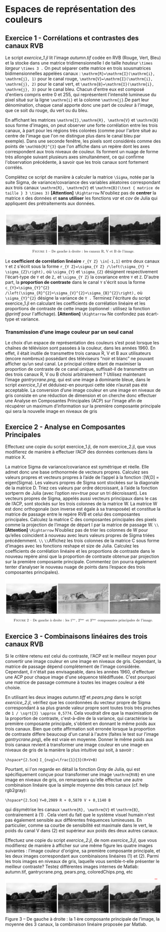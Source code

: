 # Espaces de représentation des couleurs

## Exercice 1 - Corrélations et contrastes des canaux RVB

Le script *exercice_1.jl*  lit  l'image *autumn.tif* codée en RVB (Rouge, Vert, Bleu) et la stocke dans une matrice tridimensionnelle I de taille *hauteur* ``\times`` *largeur* ``\times 3 .`` On peut séparer cette matrice en trois sousmatrices bidimensionnelles appelées canaux : ``\mathrm{R}=\mathrm{I}(\mathrm{i}, \mathrm{j}, 1)`` pour le canal rouge, ``\mathrm{V}=\mathrm{I}(\mathrm{i}, \mathrm{j}, 2)`` pour le canal vert, et 
``\mathrm{B}=\mathrm{I}(\mathrm{i}, \mathrm{j}, 3)`` pour le canal bleu. Chacun d'entre eux est composé d'entiers compris entre 0 et 255, qui représentent l'intensité lumineuse du pixel situé sur la ligne ``\mathrm{i}`` et la colonne ``\mathrm{j}``.De part leur dénomination, chaque canal apporte donc une part de couleur à l'image, que ce soit du rouge, du vert ou du bleu.

En affichant les matrices ``\mathrm{I},\mathrm{R}, \mathrm{V}`` et ``\mathrm{B}`` sous forme d'images, on peut observer une forte corrélation entre les trois canaux, à part pour les régions très colorées (comme pour l'arbre situé au centre de l'image que l'on ne distingue plus dans le canal bleu par exemple). Dans une seconde fenêtre, les pixels sont considérés comme des points de ``\mathbb{R}^{3}`` que l'on affiche dans un repère dont les axes correspondent aux trois niveaux de couleur. Ils forment un nuage de forme très allongée suivant plusieurs axes simultanément, ce qui confirme l'observation précédente, à savoir que les trois canaux sont fortement corrélés.

Complétez ce script de manière à calculer la matrice ``\Sigma``, notée par la suite Sigma, de variance/covariance des variables aléatoires correspondant aux trois canaux ``\mathrm{R}, \mathrm{V}`` et ``\mathrm{B}(\text { matrice de taille } 3 \times 3)`` 
**[Attention]** ``\Rightarrow`` N'oubliez pas de **centrer** la matrice ``X`` des données et **sans utiliser** les fonctions *var* et *cov* de Julia qui appliquent des prétraitements aux données.

![](assets/cannaux_rvb.png)

Le **coefficient de corrélation linéaire** ``r_{Y Z} \in[-1,1]`` entre deux canaux ``Y`` et ``Z`` s'écrit sous la forme ``r_{Y Z}=\sigma_{Y Z} /\left(\sigma_{Y} * \sigma_{Z}\right),`` où ``\sigma_{Y}`` et ``\sigma_{Z}`` désignent respectivement l'écart-type de ``Y`` et de ``Z,`` et ``\sigma_{Y Z}`` la covariance entre ``Y`` et ``Z``. D'autre part, la **proportion de contraste** dans le canal ``Y`` s'écrit sous la forme ``c_{Y}=\sigma_{Y}^{2} /\left(\sigma_{R}^{2}+\sigma_{V}^{2}+\sigma_{B}^{2}\right),`` où ``\sigma_{Y}^{2}`` désigne la variance de ``Y .`` Terminez l'écriture du script exercice_1.jl en calculant les coefficients de corrélation linéaire et les proportions de contraste de cette image (optionnel : utilisez la fonction *@printf* pour l'affichage).
 **[Attention]** ``\Rightarrow`` Ne confondez pas écart-type et variance.

 ### Transmission d’une image couleur par un seul canal

Le choix d’un espace de représentation des couleurs s’est posé lorsque les chaı̂nes de télévision sont passées à la couleur, dans les années 1960. En effet, il était inutile de transmettre trois canaux R, V et B aux utilisateurs (encore nombreux) possédant des téléviseurs “noir et blanc” ne pouvant afficher qu’un seul canal. Le principal critère étant de maximiser la proportion de contraste de ce canal unique, suffisait-il de transmettre un des trois canaux R, V ou B choisi arbitrairement ? Utilisez maintenant l’image *gantrycrane.png*, qui est une image à dominante bleue, dans le script *exercice_1.jl* et déduisez-en pourquoi cette idée n’aurait pas été acceptable. La conversion d’une image couleur en une image en niveaux de gris consiste en une réduction de dimension et on cherche donc effectuer une Analyse en Composantes Principales (ACP) sur l’image afin de récupérer un maximum d’information sur la première composante principale qui sera la nouvelle image en niveaux de gris

 ## Exercice 2 - Analyse en Composantes Principales

Effectuez une copie du script exercice_1.jl, de nom exercice_2.jl, que vous modifierez de manière à effectuer l’ACP des données contenues dans la matrice X.

La matrice Sigma de variance/covariance est symétrique et réelle. Elle admet donc une base orthonormée de vecteurs propres. Calculez ses valeurs propres et vecteurs propres à l’aide de l’appel à la fonction :\[W,D\] = eigen(Sigma). Les valeurs propres de Sigma sont stockées sur la diagonale de la matrice D. Triez 
ces valeurs par ordre décroissant, à l’aide la fonction sortperm de Julia (avec l’option *rev=true* pour un tri décroissant). Les vecteurs propres de Sigma, appelés aussi vecteurs principaux dans le cas de l’ACP, sont stockés sur les trois colonnes de la matrice W. La matrice W est donc orthogonale
(son inverse est égale à sa transposée) et constitue la matrice de passage entre le repère RVB et celui des composantes principales. Calculez la matrice C des composantes principales des pixels comme la projection de l’image de départ I par la matrice de passage W. ``\\``
**[Attention]** ``\Rightarrow`` N’oubliez pas de trier les colonnes de W pour qu’elles coı̈ncident à nouveau avec leurs valeurs propres de Sigma triées précédemment. ``\\``
``\\``Affichez les trois colonnes de la matrice C sous forme d’images avec les fonctions reshape et size de Julia. Calculez les coefficients de corrélation linéaire et les proportions de contraste dans le nouveau repère ainsi que la proportion de contraste obtenue par projection sur la première composante principale. Commentez (on pourra également tenter d’analyser le nouveau nuage de points dans l’espace des trois composantes principales).

![](assets/cp_image.png)


 ## Exercice 3 - Combinaisons linéaires des trois canaux RVB

 Si le critère retenu est celui du contraste, l'ACP est le meilleur moyen pour convertir une image couleur en une image en niveaux de gris. Cependant, la matrice de passage dépend complètement de l'image considérée. Cependant, il n'était pas envisageable, dans les années 1960, d'effectuer une ACP pour chaque image d'une séquence télédiffusée. C'est pourquoi une matrice de passage commune à toutes les images couleur a été choisie.

En utilisant les deux images *autumn.tiff* et *pears.png* dans le script *exercice_2.jl*, vérifiez que les coordonnées du vecteur propre de Sigma correspondant à sa plus grande valeur propre sont toutes trois très proches de ``1 / \sqrt{3} \approx 0,5774``. Cela voudrait dire que la maximisation de la proportion de contraste, c'est-à-dire de la variance, qui caractérise la première composante principale, s'obtient en donnant le même poids aux trois canaux. Bien que cette affirmation soit erronée lorsque la proportion de contraste differe beaucoup d'un canal à l'autre (faites le test sur l'image *gantrycrane.png*), elle est vraie en moyenne. Donner le même poids aux trois canaux revient à transformer une image couleur en une image en niveaux de gris de la manière la plus intuitive qui soit, à savoir :

``\hspace*{2.5cm}`` ``I_{nvg}=\frac{1}{3}(R+V+B)``

Pourtant, si l'on regarde en détail la fonction *Gray* de Julia, qui est spécifiquement conçue pour transformer une image ``\mathrm{RVB}`` en une image en niveaux de gris, on remarquera qu'elle effectue une autre combinaison linéaire que la simple moyenne des trois canaux (cf. help rgb2gray):

``\hspace*{2.5cm}`` ``Y=0,2989 R + 0,5870 V + 0,1140 B``

qui disymétrise les canaux ``\mathrm{R}, \mathrm{V}`` et ``\mathrm{B}``, contrairement à (1) . Cela vient du fait que le système visuel humain n'est pas également sensible aux différentes fréquences lumineuses. En particulier, comme sa courbe de sensibilité est maximale dans le vert, le poids du canal V dans (2) est supérieur aux poids des deux autres canaux.

Effectuez une copie du script *exercice_2.jl*, de nom *exercice_3.jl*, que vous modifierez de manière à afficher sur une même figure les quatre images suivantes : l'image couleur d'origine, sa première composante principale, et les deux images correspondant aux combinaisons linéaires (1) et (2). Parmi les trois images en niveaux de gris, laquelle vous semble-t-elle présenter le meilleur contraste? Testez différentes images internes de Matlab: autumn.tif, gantrycrane.png, pears.png, coloredChips.png, etc

![](assets/cp_moy_comb.png)
Figure 3 – De gauche à droite : la 1 ère composante principale de l’image, la moyenne des 3 canaux, la combinaison linéaire proposée par Matlab.
